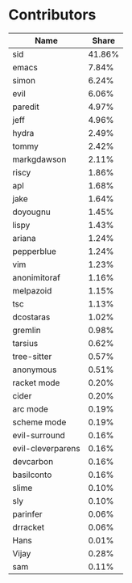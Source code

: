 # Contributors

| Name | Share |
| ---- | ----- |
sid | 41.86%
emacs | 7.84%
simon | 6.24%
evil | 6.06%
paredit | 4.97%
jeff | 4.96%
hydra | 2.49%
tommy | 2.42%
markgdawson | 2.11%
riscy | 1.86%
apl | 1.68%
jake | 1.64%
doyougnu | 1.45%
lispy | 1.43%
ariana | 1.24%
pepperblue | 1.24%
vim | 1.23%
anonimitoraf | 1.16%
melpazoid | 1.15%
tsc | 1.13%
dcostaras | 1.02%
gremlin | 0.98%
tarsius | 0.62%
tree-sitter | 0.57%
anonymous | 0.51%
racket mode | 0.20%
cider | 0.20%
arc mode | 0.19%
scheme mode | 0.19%
evil-surround | 0.16%
evil-cleverparens | 0.16%
devcarbon | 0.16%
basilconto | 0.16%
slime | 0.10%
sly | 0.10%
parinfer | 0.06%
drracket | 0.06%
Hans | 0.01%
Vijay | 0.28%
sam | 0.11%